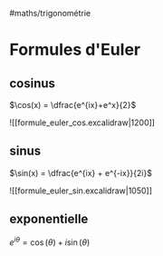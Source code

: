 #maths/trigonométrie 
# Formules d'Euler


## cosinus
$\cos(x) = \dfrac{e^{ix}+e^x}{2}$

![[formule_euler_cos.excalidraw|1200]]


## sinus
$\sin(x) = \dfrac{e^{ix} + e^{-ix}}{2i}$

![[formule_euler_sin.excalidraw|1050]]


## exponentielle

$e^{i\theta} = \cos(\theta) + i\sin(\theta)$

